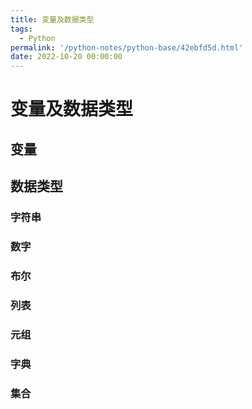 ```yaml
---
title: 变量及数据类型
tags:
  - Python
permalink: '/python-notes/python-base/42ebfd5d.html'
date: 2022-10-20 00:00:00
---
```


# 变量及数据类型

## 变量

## 数据类型

### 字符串



### 数字



### 布尔



### 列表



### 元组



### 字典



### 集合

